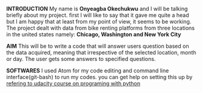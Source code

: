 **INTRODUCTION**
My name is **Onyeagba Okechukwu** and I will be talking briefly about my project.
first I will like to say that it gave me quite a head but I am happy that
at least from my point of view, it seems to be working. The project dealt
with data from bike renting platforms from three locations in the united states
namely: **Chicago, Washington and New York City**

**AIM**
This will be to write a code that will answer users question based on the data
acquired, meaning that irrespective of the selected location, month or day.
The user gets some answers to specified questions.

**SOFTWARES**
I used Atom for my code editing and command line interface(git-bash) to run
my codes. you can get help on setting this up by [refering to udacity course on
programing with python](https://www.udacity.com/course/programming-for-data-science-nanodegree--nd104)
